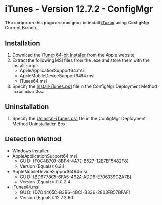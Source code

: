 # iTunes - Version 12.7.2 - ConfigMgr

The scripts on this page are designed to install [iTunes](https://www.apple.com/itunes/) using ConfigMgr Current Branch.

## Installation

1. Download the [iTunes 64-bit Installer](https://secure-appldnld.apple.com/itunes12/091-45357-20180123-72201840-FFEA-11E7-92F9-85B67CCC33A9/iTunes64Setup.exe) from the Apple website.
1. Extract the following MSI files from the .exe and store them with the install script:
    * AppleApplicationSupport64.msi
    * AppleMobileDeviceSupport6464.msi
    * iTunes64.msi
1. Specify the [Install-iTunes.ps1](https://github.com/aentringer/CMAppScripts/raw/master/Apple/iTunes/Install-iTunes.ps1 "Install-iTunes.ps1") file in the ConfigMgr Deployment Method Installation Box.

## Uninstallation

1. Specify the [Uninstall-iTunes.ps1](https://github.com/aentringer/CMAppScripts/raw/master/Apple/iTunes/Uninstall-iTunes.ps1 "Uninstall-iTunes.ps") file in the ConfigMgr Deployment Method Uninstallation Box.

## Detection Method

* Windows Installer
* AppleApplicationSupport64.msi
  * GUID: {F0C4B709-8BF4-4A72-B527-12E7BF5482F8}
  * Version (Equals): 6.2.1
* AppleMobileDeviceSupport6464.msi
  * GUID: {BD6778C5-6FA5-492A-ADD6-E706339C2A7B}
  * Version (Equals): 11.0.2.4
* iTunes64.msi
  * GUID: {D7D4465C-B3B6-4BC1-B336-2803FB57BFAF}
  * Version (Equals): 12.7.2.60
